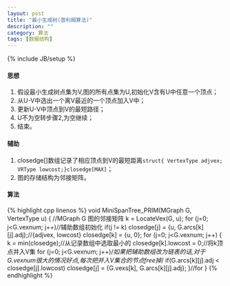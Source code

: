 ```yaml
---
layout: post
title: "最小生成树(普利姆算法)"
description: ""
category: 算法
tags: [数据结构]
---
```

{% include JB/setup %}

#### 思想


1. 假设最小生成树点集为V,图的所有点集为U,初始化V含有U中任意一个顶点；
2. 从U-V中选出一个离V最近的一个顶点加入V中；
3. 更新U-V中顶点到V的最短路径；
4. U不为空转步骤2,为空继续；
5. 结束。

<!--more-->

#### 辅助


1. closedge\[\]数组记录了相应顶点到V的最短距离`struct{ VertexType adjvex; VRType lowcost;}closedge[MAX]`；
2. 图的存储结构为邻接矩阵。

#### 算法
{% highlight cpp linenos %}
void MiniSpanTree_PRIM(MGraph G, VertexType u)
{
    //MGraph G 图的邻接矩阵
    k = LocateVex(G, u);
    for (j=0; j<G.vexnum; j++)//辅助数组初始化
        if(j != k)
            closedge[j] = {u, G.arcs[k][j].adj};//{adjvex, lowcost}
    closedge[k] = {u, 0};
    for (j=0; j<G.vexnum; j++) {
        k = min(closedge);//从记录数组中选取最小的
        closedge[k].lowcost = 0;//将k顶点并入V集
        for (j=0; j<G.vexnum; j++)/*如果把辅助数组改为链表的话,对于G.vexnum很大的情况好点,每次把并入V集合的节点free掉*/
            if(G.arcs[k][j].adj < closedge[j].lowcost)
                closedge[j] = {G.vexs[k], G.arcs[k][j].adj};
    }//for
}
{% endhighlight %}